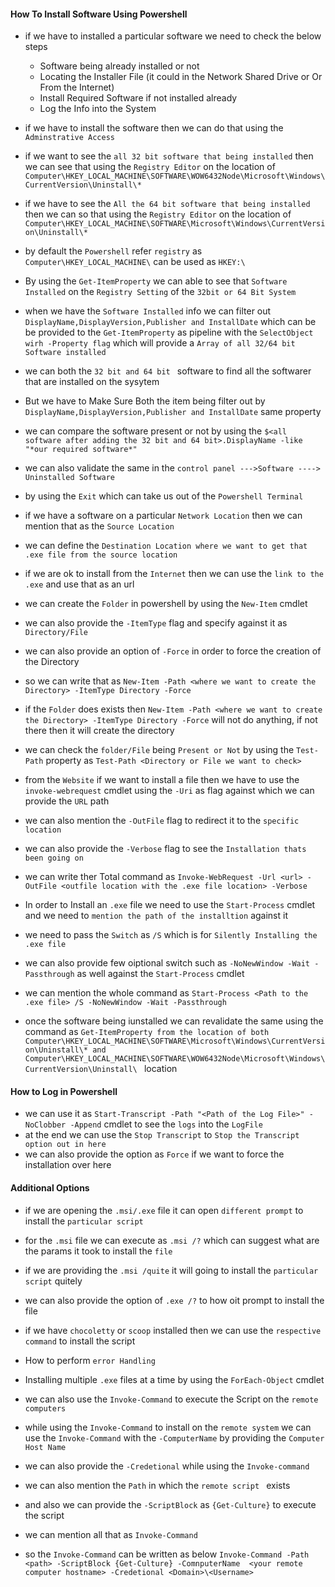 ####  How To Install Software Using Powershell ####

- if we have to installed a particular software we need to check the below steps 
  -  Software being already installed or not
  -  Locating the Installer File (it could in the Network Shared Drive or Or From the Internet)
  -  Install Required Software if not installed already
  -  Log the Info into the System

- if we have to install the software then we can do that using the `Adminstrative Access`
- if we want to see the `all 32 bit software that being installed` then we can see that using the `Registry Editor` on the location of `Computer\HKEY_LOCAL_MACHINE\SOFTWARE\WOW6432Node\Microsoft\Windows\CurrentVersion\Uninstall\*`
- if we have to see the `All the 64 bit software that being installed` then we can so that using the `Registry Editor` on the location of 
`Computer\HKEY_LOCAL_MACHINE\SOFTWARE\Microsoft\Windows\CurrentVersion\Uninstall\*`
- by default the `Powershell` refer `registry` as `Computer\HKEY_LOCAL_MACHINE\` can be used as `HKEY:\`
- By using the `Get-ItemProperty` we can able to see that `Software Installed` on the `Registry Setting` of the `32bit or 64 Bit System`
- when we have the `Software Installed` info we can filter out `DisplayName,DisplayVersion,Publisher and InstallDate` which can be be provided to the `Get-ItemProperty` as pipeline with the `SelectObject wirh -Property flag` which will provide a `Array of all 32/64 bit Software installed`
- we can both the `32 bit and 64 bit ` software to find all the softwarer that are installed on the sysytem
- But we have to Make Sure Both the item being filter out by `DisplayName,DisplayVersion,Publisher and InstallDate` same property
- we can compare the software present or not by using the `$<all software after adding the 32 bit and 64 bit>.DisplayName -like "*our required software*" `

- we can also validate the same in the `control panel --->Software ----> Uninstalled Software`
- by using the `Exit` which can take us out of the `Powershell Terminal`


- if we have a software on a particular `Network Location` then we can mention that as the `Source Location`
- we can define the `Destination Location where we want to get that .exe file from the source location`
- if we are ok to install from the `Internet` then we can use the `link to the .exe` and use that as an url
- we can create the `Folder` in powershell by using the `New-Item` cmdlet
- we can also provide the `-ItemType` flag and specify against it as `Directory/File`
- we can also provide an option of `-Force` in order to force the creation of the Directory
- so we can write that as `New-Item -Path <where we want to create the Directory> -ItemType Directory -Force` 
- if the `Folder` does exists then  `New-Item -Path <where we want to create the Directory> -ItemType Directory -Force`  will not do anything, if not there then it will create the directory
- we can check the `folder/File` being `Present or Not` by using the `Test-Path` property as `Test-Path <Directory or File we want to check>`


- from the `Website` if we want to install a file then we have to use the `invoke-webrequest` cmdlet using the `-Uri` as flag against which we can provide the `URL` path
- we can also mention the `-OutFile` flag to redirect it to the `specific location`
- we can also provide the `-Verbose` flag to see the `Installation thats been going on`
- we can write ther Total command as `Invoke-WebRequest -Url <url> -OutFile <outfile location with the .exe file location> -Verbose`


- In order to Install an `.exe` file we need to use the `Start-Process` cmdlet and we need to `mention the path of the installtion`  against it 
- we need to pass the `Switch` as `/S` which is for `Silently Installing the .exe file`
- we can also provide few oiptional switch such as `-NoNewWindow -Wait -Passthrough` as well against the `Start-Process` cmdlet
- we can mention the whole command as `Start-Process <Path to the .exe file> /S -NoNewWindow -Wait -Passthrough `

- once the software being iunstalled we can revalidate the same using the command as `Get-ItemProperty from the location of both Computer\HKEY_LOCAL_MACHINE\SOFTWARE\Microsoft\Windows\CurrentVersion\Uninstall\* and Computer\HKEY_LOCAL_MACHINE\SOFTWARE\WOW6432Node\Microsoft\Windows\CurrentVersion\Uninstall\ ` location


#### How to Log in Powershell ######

- we can use it as  `Start-Transcript -Path "<Path of the Log File>" -NoClobber -Append` cmdlet to see the `logs` into the `LogFile`
- at the end we can use the `Stop Transcript` to `Stop the Transcript option out in here`
- we can also provide the option as `Force` if we want to force the installation over here



#### Additional Options #####

- if we are opening the `.msi/.exe`  file it can open `different prompt` to install the `particular script`
- for the `.msi` file we can execute as `.msi /?` which can suggest what are the params it took to install the `file`
- if we are providing the `.msi /quite` it will going to  install the `particular script` quitely
- we can also provide the option of `.exe /?` to how oit prompt to install the file


- if we have `chocoletty` or `scoop` installed then we can use the `respective command` to install the script
- How to perform `error Handling`
- Installing multiple `.exe` files at a time by using the `ForEach-Object` cmdlet
- we can also use the `Invoke-Command` to execute the Script on the `remote computers`
- while using the `Invoke-Command` to install on the `remote system` we can use the `Invoke-Command` with the `-ComputerName` by providing the `Computer Host Name`
- we can also provide the `-Credetional` while using the `Invoke-command`
- we can also mention the `Path` in which the `remote script ` exists
- and also we can provide the `-ScriptBlock` as `{Get-Culture}` to execute the script
- we can mention all that as `Invoke-Command`
- so the `Invoke-Command` can be written as below `Invoke-Command -Path <path> -ScriptBlock {Get-Culture} -ComnputerName  <your remote computer hostname> -Credetional <Domain>\<Username>`

